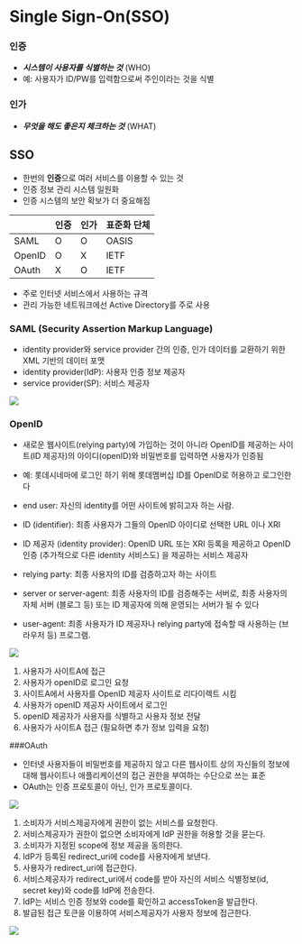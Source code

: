 # Single Sign-On(SSO)

### 인증
- ***시스템이 사용자를 식별하는 것*** (WHO)
- 예: 사용자가 ID/PW를 입력함으로써 주인이라는 것을 식별

### 인가
- ***무엇을 해도 좋은지 체크하는 것*** (WHAT)

## SSO
- 한번의 **인증**으로 여러 서비스를 이용할 수 있는 것
- 인증 정보 관리 시스템 일원화
- 인증 시스템의 보안 확보가 더 중요해짐    

|  | 인증 | 인가 | 표준화 단체 |
|:-- |:--- |:-- |:------- |
|SAML| O | O | OASIS |
|OpenID| O | X | IETF |
|OAuth | X | O | IETF |
+ 주로 인터넷 서비스에서 사용하는 규격
+ 관리 가능한 네트워크에선 Active Directory를 주로 사용   

### SAML (Security Assertion Markup Language)
- identity provider와 service provider 간의 인증, 인가 데이터를 교환하기 위한 XML 기반의 데이터 포맷
- identity provider(IdP): 사용자 인증 정보 제공자
- service provider(SP): 서비스 제공자

![](https://docs.citrix.com/en-us/netscaler/12/media/SAML-flow.png)


### OpenID
- 새로운 웹사이트(relying party)에 가입하는 것이 아니라 OpenID를 제공하는 사이트(ID 제공자)의 아이디(openID)와 비밀번호를 입력하면 사용자가 인증됨
- 예: 롯데시네마에 로그인 하기 위해 롯데멤버십 ID를 OpenID로 허용하고 로그인한다

- end user: 자신의 identity를 어떤 사이트에 밝히고자 하는 사람.
- ID (identifier): 최종 사용자가 그들의 OpenID 아이디로 선택한 URL 이나 XRI
- ID 제공자 (identity provider): OpenID URL 또는 XRI 등록을 제공하고 OpenID 인증 (추가적으로 다른 identity 서비스도) 을 제공하는 서비스 제공자
- relying party: 최종 사용자의 ID를 검증하고자 하는 사이트
- server or server-agent: 최종 사용자의 ID를 검증해주는 서버로, 최종 사용자의 자체 서버 (블로그 등) 또는 ID 제공자에 의해 운영되는 서버가 될 수 있다
- user-agent: 최종 사용자가 ID 제공자나 relying party에 접속할 때 사용하는 (브라우저 등) 프로그램.

![](http://assets.devx.com/devx/0804rgf3.jpg)

1. 사용자가 사이트A에 접근
2. 사용자가 openID로 로그인 요청
3. 사이트A에서 사용자를 OpenID 제공자 사이트로 리다이렉트 시킴
4. 사용자가 openID 제공자 사이트에서 로그인
5. openID 제공자가 사용자를 식별하고 사용자 정보 전달
6. 사용자가 사이트A 접근 (필요하면 추가 정보 입력을 요청)

###OAuth
- 인터넷 사용자들이 비밀번호를 제공하지 않고 다른 웹사이트 상의 자신들의 정보에 대해 웹사이트나 애플리케이션의 접근 권한을 부여하는 수단으로 쓰는 표준
- OAuth는 인증 프로토콜이 아닌, 인가 프로토콜이다.

![](https://upload.wikimedia.org/wikipedia/commons/thumb/3/32/OpenIDvs.Pseudo-AuthenticationusingOAuth.svg/512px-OpenIDvs.Pseudo-AuthenticationusingOAuth.svg.png)

1. 소비자가 서비스제공자에게 권한이 없는 서비스를 요청한다.
2. 서비스제공자가 권한이 없으면 소비자에게 IdP 권한을 허용할 것을 묻는다.
3. 소비자가 지정된 scope에 정보 제공을 동의한다.
4. IdP가 등록된 redirect_uri에 code를 사용자에게 보낸다.
5. 사용자가 redirect_uri에 접근한다.
6. 서비스제공자가 redirect_uri에서 code를 받아 자신의 서비스 식별정보(id, secret key)와 code를 IdP에 전송한다.
7. IdP는 서비스 인증 정보와 code를 확인하고 accessToken을 발급한다.
8. 발급된 접근 토큰을 이용하여 서비스제공자가 사용자 정보에 접근한다.

![](http://tutorials.jenkov.com/images/oauth2/endpoints.png)
